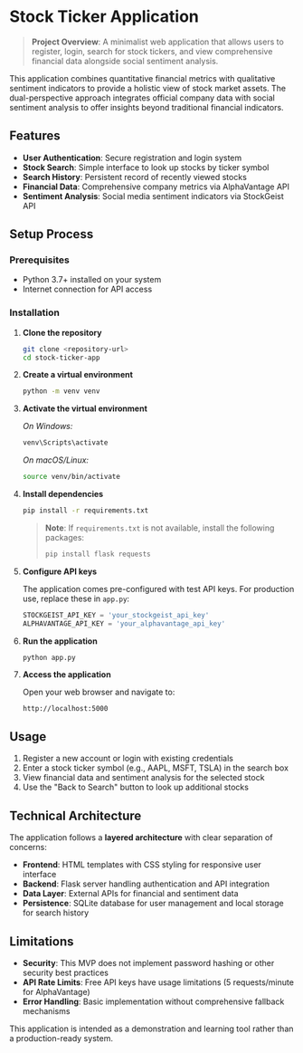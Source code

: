# Stock Ticker Application

> **Project Overview**: A minimalist web application that allows users to register, login, search for stock tickers, and view comprehensive financial data alongside social sentiment analysis.

This application combines quantitative financial metrics with qualitative sentiment indicators to provide a holistic view of stock market assets. The dual-perspective approach integrates official company data with social sentiment analysis to offer insights beyond traditional financial indicators.

## Features

- **User Authentication**: Secure registration and login system
- **Stock Search**: Simple interface to look up stocks by ticker symbol
- **Search History**: Persistent record of recently viewed stocks
- **Financial Data**: Comprehensive company metrics via AlphaVantage API
- **Sentiment Analysis**: Social media sentiment indicators via StockGeist API

## Setup Process

### Prerequisites

- Python 3.7+ installed on your system
- Internet connection for API access

### Installation

1. **Clone the repository**

   ```bash
   git clone <repository-url>
   cd stock-ticker-app
   ```

2. **Create a virtual environment**

   ```bash
   python -m venv venv
   ```

3. **Activate the virtual environment**

   *On Windows:*
   ```bash
   venv\Scripts\activate
   ```

   *On macOS/Linux:*
   ```bash
   source venv/bin/activate
   ```

4. **Install dependencies**

   ```bash
   pip install -r requirements.txt
   ```

   > **Note**: If `requirements.txt` is not available, install the following packages:
   >
   > ```bash
   > pip install flask requests
   > ```

5. **Configure API keys**

   The application comes pre-configured with test API keys. For production use, replace these in `app.py`:
   
   ```python
   STOCKGEIST_API_KEY = 'your_stockgeist_api_key'
   ALPHAVANTAGE_API_KEY = 'your_alphavantage_api_key'
   ```

6. **Run the application**

   ```bash
   python app.py
   ```

7. **Access the application**

   Open your web browser and navigate to:
   ```
   http://localhost:5000
   ```

## Usage

1. Register a new account or login with existing credentials
2. Enter a stock ticker symbol (e.g., AAPL, MSFT, TSLA) in the search box
3. View financial data and sentiment analysis for the selected stock
4. Use the "Back to Search" button to look up additional stocks

## Technical Architecture

The application follows a **layered architecture** with clear separation of concerns:

- **Frontend**: HTML templates with CSS styling for responsive user interface
- **Backend**: Flask server handling authentication and API integration
- **Data Layer**: External APIs for financial and sentiment data
- **Persistence**: SQLite database for user management and local storage for search history

## Limitations

- **Security**: This MVP does not implement password hashing or other security best practices
- **API Rate Limits**: Free API keys have usage limitations (5 requests/minute for AlphaVantage)
- **Error Handling**: Basic implementation without comprehensive fallback mechanisms

This application is intended as a demonstration and learning tool rather than a production-ready system.